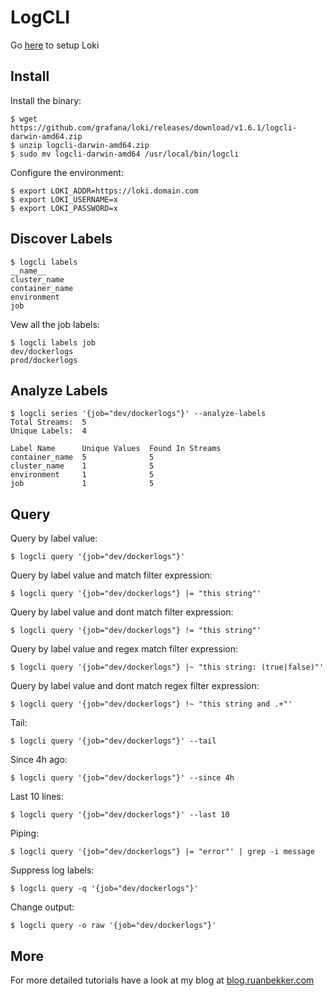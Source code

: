 # LogCLI

Go [here](../README.md) to setup Loki

## Install

Install the binary:

```
$ wget https://github.com/grafana/loki/releases/download/v1.6.1/logcli-darwin-amd64.zip
$ unzip logcli-darwin-amd64.zip
$ sudo mv logcli-darwin-amd64 /usr/local/bin/logcli
```

Configure the environment:

```
$ export LOKI_ADDR=https://loki.domain.com
$ export LOKI_USERNAME=x
$ export LOKI_PASSWORD=x
```

## Discover Labels

```
$ logcli labels
__name__
cluster_name
container_name
environment
job
```

Vew all the job labels:

```
$ logcli labels job
dev/dockerlogs
prod/dockerlogs
```

## Analyze Labels

```
$ logcli series '{job="dev/dockerlogs"}' --analyze-labels
Total Streams:  5
Unique Labels:  4

Label Name      Unique Values  Found In Streams
container_name  5              5
cluster_name    1              5
environment     1              5
job             1              5
```

## Query

Query by label value:

```
$ logcli query '{job="dev/dockerlogs"}'
```

Query by label value and match filter expression:

```
$ logcli query '{job="dev/dockerlogs"} |= "this string"'
```

Query by label value and dont match filter expression:

```
$ logcli query '{job="dev/dockerlogs"} != "this string"'
```

Query by label value and regex match filter expression:

```
$ logcli query '{job="dev/dockerlogs"} |~ "this string: (true|false)"'
```

Query by label value and dont match regex filter expression:

```
$ logcli query '{job="dev/dockerlogs"} !~ "this string and .+"'
```

Tail:

```
$ logcli query '{job="dev/dockerlogs"}' --tail
```

Since 4h ago:

```
$ logcli query '{job="dev/dockerlogs"}' --since 4h
```

Last 10 lines:

```
$ logcli query '{job="dev/dockerlogs"}' --last 10
```

Piping:

```
$ logcli query '{job="dev/dockerlogs"} |= "error"' | grep -i message
```

Suppress log labels:

```
$ logcli query -q '{job="dev/dockerlogs"}'
```

Change output:

```
$ logcli query -o raw '{job="dev/dockerlogs"}'
```

## More

For more detailed tutorials have a look at my blog at [blog.ruanbekker.com](https://blog.ruanbekker.com/blog/archives/)
